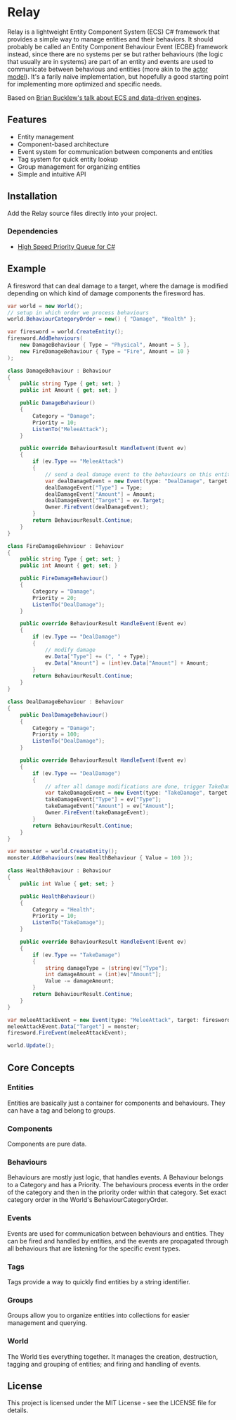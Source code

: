 # Relay

Relay is a lightweight Entity Component System (ECS) C# framework that provides a simple way to manage entities and their behaviors. It should probably be called an Entity Component Behaviour Event (ECBE) framework instead, since there are no systems per se but rather behaviours (the logic that usually are in systems) are part of an entity and events are used to communicate between behavious and entities (more akin to the [actor model](https://en.wikipedia.org/wiki/Actor_model)). It's a farily naive implementation, but hopefully a good starting point for implementing more optimized and specific needs.

Based on [Brian Bucklew's talk about ECS and data-driven engines](https://www.youtube.com/watch?v=U03XXzcThGU).

## Features

- Entity management
- Component-based architecture
- Event system for communication between components and entities
- Tag system for quick entity lookup
- Group management for organizing entities
- Simple and intuitive API

## Installation

Add the Relay source files directly into your project.

### Dependencies

- [High Speed Priority Queue for C#](https://github.com/BlueRaja/High-Speed-Priority-Queue-for-C-Sharp)

## Example

A firesword that can deal damage to a target, where the damage is modified depending on which kind of damage components the firesword has.

```csharp
var world = new World();
// setup in which order we process behaviours
world.BehaviourCategoryOrder = new() { "Damage", "Health" };

var firesword = world.CreateEntity();
firesword.AddBehaviours(
    new DamageBehaviour { Type = "Physical", Amount = 5 },
    new FireDamageBehaviour { Type = "Fire", Amount = 10 }
);

class DamageBehaviour : Behaviour
{
    public string Type { get; set; }
    public int Amount { get; set; }

    public DamageBehaviour()
    {
        Category = "Damage";
        Priority = 10;
        ListenTo("MeleeAttack");
    }

    public override BehaviourResult HandleEvent(Event ev)
    {
        if (ev.Type == "MeleeAttack")
        {
            // send a deal damage event to the behaviours on this entity
            var dealDamageEvent = new Event(type: "DealDamage", target: Owner);
            dealDamageEvent["Type"] = Type;
            dealDamageEvent["Amount"] = Amount;
            dealDamageEvent["Target"] = ev.Target;
            Owner.FireEvent(dealDamageEvent);
        }
        return BehaviourResult.Continue;
    }
}

class FireDamageBehaviour : Behaviour
{
    public string Type { get; set; }
    public int Amount { get; set; }

    public FireDamageBehaviour()
    {
        Category = "Damage";
        Priority = 20;
        ListenTo("DealDamage");
    }

    public override BehaviourResult HandleEvent(Event ev)
    {
        if (ev.Type == "DealDamage")
        {
            // modify damage
            ev.Data["Type"] += (", " + Type);
            ev.Data["Amount"] = (int)ev.Data["Amount"] + Amount;
        }
        return BehaviourResult.Continue;
    }
}

class DealDamageBehaviour : Behaviour
{
    public DealDamageBehaviour()
    {
        Category = "Damage";
        Priority = 100;
        ListenTo("DealDamage");
    }

    public override BehaviourResult HandleEvent(Event ev)
    {
        if (ev.Type == "DealDamage")
        {
            // after all damage modifications are done, trigger TakeDamage event
            var takeDamageEvent = new Event(type: "TakeDamage", target: (Entity)ev["Target"]);
            takeDamageEvent["Type"] = ev["Type"];
            takeDamageEvent["Amount"] = ev["Amount"];
            Owner.FireEvent(takeDamageEvent);
        }
        return BehaviourResult.Continue;
    }
}

var monster = world.CreateEntity();
monster.AddBehaviours(new HealthBehaviour { Value = 100 });

class HealthBehaviour : Behaviour
{
    public int Value { get; set; }

    public HealthBehaviour()
    {
        Category = "Health";
        Priority = 10;
        ListenTo("TakeDamage");
    }

    public override BehaviourResult HandleEvent(Event ev)
    {
        if (ev.Type == "TakeDamage")
        {
            string damageType = (string)ev["Type"];
            int damageAmount = (int)ev["Amount"];
            Value -= damageAmount;
        }
        return BehaviourResult.Continue;
    }
}

var meleeAttackEvent = new Event(type: "MeleeAttack", target: firesword);
meleeAttackEvent.Data["Target"] = monster;
firesword.FireEvent(meleeAttackEvent);

world.Update();
```

## Core Concepts

### Entities

Entities are basically just a container for components and behaviours. They can have a tag and belong to groups.

### Components

Components are pure data.

### Behaviours

Behaviours are mostly just logic, that handles events. A Behaviour belongs to a Category and has a Priority. The behaviours process events in the order of the category and then in the priority order within that category. Set exact category order in the World's BehaviourCategoryOrder.

### Events

Events are used for communication between behaviours and entities. They can be fired and handled by entities, and the events are propagated through all behaviours that are listening for the specific event types.

### Tags

Tags provide a way to quickly find entities by a string identifier.

### Groups

Groups allow you to organize entities into collections for easier management and querying.

### World

The World ties everything together. It manages the creation, destruction, tagging and grouping of entities; and firing and handling of events.

## License

This project is licensed under the MIT License - see the LICENSE file for details.
